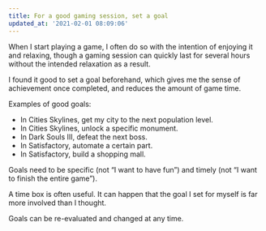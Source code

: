 ```yaml
---
title: For a good gaming session, set a goal
updated_at: '2021-02-01 08:09:06'
---
```



When I start playing a game, I often do so with the intention of enjoying it and relaxing, though a gaming session can quickly last for several hours without the intended relaxation as a result.

I found it good to set a goal beforehand, which gives me the sense of achievement once completed, and reduces the amount of game time.

Examples of good goals:

* In Cities Skylines, get my city to the next population level.
* In Cities Skylines, unlock a specific monument.
* In Dark Souls III, defeat the next boss.
* In Satisfactory, automate a certain part.
* In Satisfactory, build a shopping mall.

Goals need to be specific (not “I want to have fun”) and timely (not “I want to finish the entire game”).

A time box is often useful. It can happen that the goal I set for myself is far more involved than I thought.

Goals can be re-evaluated and changed at any time.